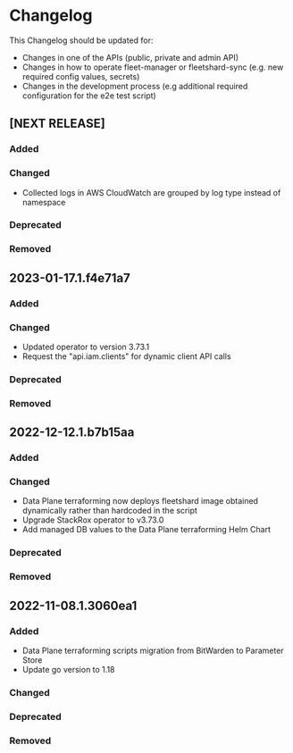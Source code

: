 # Changelog

This Changelog should be updated for:

- Changes in one of the APIs (public, private and admin API)
- Changes in how to operate fleet-manager or fleetshard-sync (e.g. new required config values, secrets)
- Changes in the development process (e.g additional required configuration for the e2e test script)

## [NEXT RELEASE]
### Added
### Changed
- Collected logs in AWS CloudWatch are grouped by log type instead of namespace
### Deprecated
### Removed

## 2023-01-17.1.f4e71a7
### Added
### Changed
- Updated operator to version 3.73.1
- Request the "api.iam.clients" for dynamic client API calls
### Deprecated
### Removed

## 2022-12-12.1.b7b15aa
### Added
### Changed
- Data Plane terraforming now deploys fleetshard image obtained dynamically rather than hardcoded in the script
- Upgrade StackRox operator to v3.73.0
- Add managed DB values to the Data Plane terraforming Helm Chart
### Deprecated
### Removed

## 2022-11-08.1.3060ea1
### Added
- Data Plane terraforming scripts migration from BitWarden to Parameter Store
- Update go version to 1.18
### Changed
### Deprecated
### Removed
